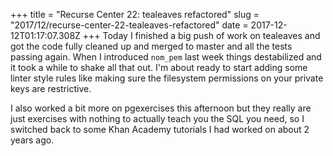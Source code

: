 +++
title = "Recurse Center 22: tealeaves refactored"
slug = "2017/12/recurse-center-22-tealeaves-refactored"
date = 2017-12-12T01:17:07.308Z
+++
Today I finished a big push of work on tealeaves and got the code fully cleaned up and merged to master and all the tests passing again. When I introduced `nom_pem` last week things destabilized and it took a while to shake all that out. I'm about ready to start adding some linter style rules like making sure the filesystem permissions on your private keys are restrictive.

I also worked a bit more on pgexercises this afternoon but they really are just exercises with nothing to actually teach you the SQL you need, so I switched back to some Khan Academy tutorials I had worked on about 2 years ago.
